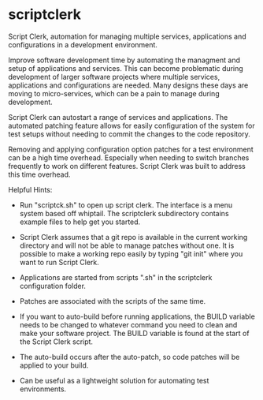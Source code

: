 # scriptclerk
Script Clerk, automation for managing multiple services, applications and configurations in a development environment.

Improve software development time by automating the managment and setup of applications 
and services. This can become problematic during development of larger software projects 
where multiple services, applications and configurations are needed. Many designs these
days are moving to micro-services, which can be a pain to manage during development. 

Script Clerk can autostart a range of services and applications. The automated
patching feature allows for easily configuration of the system for test setups 
without needing to commit the changes to the code repository. 

Removing and applying configuration option patches for a test environment can be a 
high time overhead. Especially when needing to switch branches frequently to work 
on different features. Script Clerk was built to address this time overhead.

Helpful Hints:
* Run "scriptck.sh" to open up script clerk. The interface is a menu system based off whiptail. The scriptclerk subdirectory contains example files to help get you started.

* Script Clerk assumes that a git repo is available in the current working directory and will not be able to manage patches without one. It is possible to make a working repo easily by typing "git init" where you want to run Script Clerk.
* Applications are started from scripts ".sh" in the scriptclerk configuration folder.
* Patches are associated with the scripts of the same time.
* If you want to auto-build before running applications, the BUILD variable needs to be changed to whatever command you need to clean and make your software project. The BUILD variable is found at the start of the Script Clerk script.
* The auto-build occurs after the auto-patch, so code patches will be applied to your build.
* Can be useful as a lightweight solution for automating test environments.
